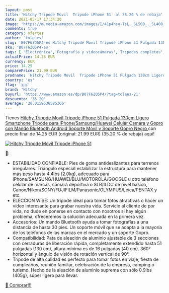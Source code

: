 ```yaml
---
layout: post
title: 'Hitchy Tripode Movil  Tripode iPhone 51  al 35.20 % de rebaja'
date: 2021-05-17 17:34:20
image: 'https://m.media-amazon.com/images/I/41p4hsu-TsL._SL500_._SL400_.jpg'
comments: true
category: ofertas
author: 'tole.es'
slug: 'B07F6ZQ5P4-es Hitchy Tripode Movil Tripode iPhone 51 Pulgada 130cm...'
sku: 'B07F6ZQ5P4-es'
tags: [ 'Electrónica','Fotografía y videocámaras','Trípodes completos','Trípodes de mesa y viaje','Trípodes y monopies','hitchy','iphone', ]
actualPrice: 14.25 EUR
currency: EUR
price: 14.25
comparePrice: 21.99 EUR
prodname: 'Hitchy Tripode Movil  Tripode iPhone 51 Pulgada 130cm Ligero Smartphone Tripode para iPhone/Samsung/Huawei Celular  Camara y Gopro con Mando Bluetooth Android  Soporte Móvil y Soporte Gopro  Negro '
country: 'es'
flag: '🇪🇸'
brand: 'Hitchy'
buyurl: 'https://www.amazon.es/dp/B07F6ZQ5P4/?tag=tolees-21'
descuento: '35.20'
average: '20.0158536585366'
---
```


Tienes [Hitchy Tripode Movil  Tripode iPhone 51 Pulgada 130cm Ligero Smartphone Tripode para iPhone/Samsung/Huawei Celular  Camara y Gopro con Mando Bluetooth Android  Soporte Móvil y Soporte Gopro  Negro ](https://www.amazon.es/dp/B07F6ZQ5P4/?tag=tolees-21) con precio final de  14.25 EUR (original: 21.99 EUR) (35.20 %  de rebaja) aqui!

[![Hitchy Tripode Movil  Tripode iPhone 51 ](https://m.media-amazon.com/images/I/41p4hsu-TsL._SL500_._SL400_.jpg)](https://www.amazon.es/dp/B07F6ZQ5P4/?tag=tolees-21)

🔎:

- ESTABILIDAD CONFIABLE: Pies de goma antideslizantes para terrenos irregulares. Triángulo especial estabilizar la estructura para mantener más peso hasta 4.4lbs (2.0kg), adecuado para iPhone/SAMSUNG/HUAWEI/BLU/MOTOROLA/GOOGLE u otro teléfono celular de marcas, cámara deportiva o SLR/ILDC de nivel básico, Canon/Nikon/SONY/FUJIFILM/Panasonic/OLYMPUS/Leica/PENTAX y etc.
- ELECCION WISE: Un trípode ideal para tomar fotos atractivas o hacer un vídeo interesante para grabar nuestra vida. Servicio al cliente de por vida, no dude en ponerse en contacto con nosotros si hay algún problema, ofreceremos la solución adecuada en la primera vez.
- Accesorios: Un mando Bluetooth ayuda a tomar fotografías a una distancia de hasta 30 pies. Un soporte móvil que se adapta a la mayoría de los teléfonos de las marcas en el mercado y un soporte Gopro.
- Compatibilidad: Pata de aleación de aluminio ajustable de 3 secciones con cerraduras de liberación rápida, completamente extendido hasta 51 pulgadas (130 cm), altura mínima es de 16 pulgadas (40 cm). 360° horizontal y ángulo de visión de rotación vertical de 90°.
- Trípode de alta calidad es perfecto para tomar fotos en viaje, fiesta de cumpleaños, reunión familiar, celebración de la empresa, camping o turismo. Hecho de la aleación de aluminio suprema con sólo 0.9lbs (405g), súper ligero para llevar.

[🛒 Comprar!!!](https://www.amazon.es/dp/B07F6ZQ5P4/?tag=tolees-21)

